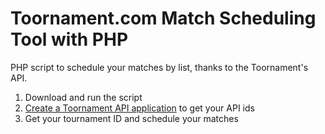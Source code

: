 # Toornament.com Match Scheduling Tool with PHP
PHP script to schedule your matches by list, thanks to the Toornament's API.

1. Download and run the script
2. [Create a Toornament API application](https://developer.toornament.com/applications) to get your API ids
3. Get your tournament ID and schedule your matches
